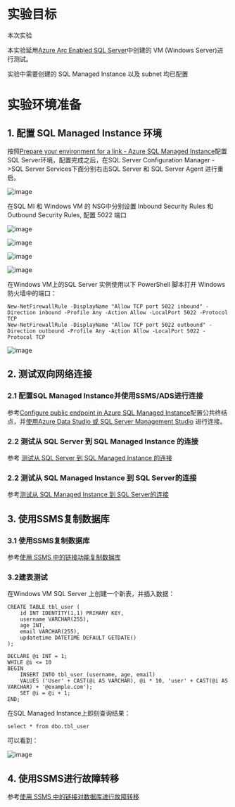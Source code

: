 # 实验目标

本次实验


本实验延用[Azure Arc Enabled SQL Server](https://github.com/ZuoXuangn/SQLdemo/blob/main/Azure%20Arc%20Enabled%20SQL%20Server.md)中创建的 VM (Windows Server)进行测试。

实验中需要创建的 SQL Managed Instance 以及 subnet 均已配置

# 实验环境准备

## 1. 配置 SQL Managed Instance 环境

按照[Prepare your environment for a link - Azure SQL Managed Instance](https://learn.microsoft.com/zh-cn/azure/azure-sql/managed-instance/managed-instance-link-preparation?view=azuresql)配置SQL Server环境，配置完成之后，在SQL Server Configuration Manager ->SQL Server Services下面分别右击SQL Server 和 SQL Server Agent 进行重启。

![image](https://user-images.githubusercontent.com/34478391/226514357-87fe2732-37f8-4974-9670-3f0074b2497d.png)

在SQL MI 和 Windows VM 的 NSG中分别设置 Inbound Security Rules 和 Outbound Security Rules, 配置 5022 端口

![image](https://user-images.githubusercontent.com/34478391/226515349-31e46a58-42c0-4a91-89ce-68767d83384c.png)

![image](https://user-images.githubusercontent.com/34478391/226525292-1a409c7d-4344-46a1-bbe2-5f3710b0489a.png)

![image](https://user-images.githubusercontent.com/34478391/226525543-c6c5b12a-d119-4392-b64c-d1265fc18f51.png)

![image](https://user-images.githubusercontent.com/34478391/226525638-0c7f255b-2fde-48ec-912e-1d2acc0ccb79.png)

在Windows VM上的SQL Server 实例使用以下 PowerShell 脚本打开 Windows 防火墙中的端口：
```
New-NetFirewallRule -DisplayName "Allow TCP port 5022 inbound" -Direction inbound -Profile Any -Action Allow -LocalPort 5022 -Protocol TCP
New-NetFirewallRule -DisplayName "Allow TCP port 5022 outbound" -Direction outbound -Profile Any -Action Allow -LocalPort 5022 -Protocol TCP
```

![image](https://user-images.githubusercontent.com/34478391/226526081-138a741f-34cc-4d1a-ad01-b1392266d2eb.png)

## 2. 测试双向网络连接
### 2.1 配置SQL Managed Instance并使用SSMS/ADS进行连接

参考[Configure public endpoint in Azure SQL Managed Instance](https://learn.microsoft.com/zh-cn/azure/azure-sql/managed-instance/public-endpoint-configure?view=azuresql)配置公共终结点，并[使用Azure Data Studio 或 SQL Server Management Studio](https://learn.microsoft.com/zh-cn/sql/ssms/quickstarts/ssms-connect-query-azure-sql?view=sql-server-ver16) 进行连接。

### 2.2 测试从 SQL Server 到 SQL Managed Instance 的连接
参考 [测试从 SQL Server 到 SQL Managed Instance 的连接](https://learn.microsoft.com/zh-cn/azure/azure-sql/managed-instance/managed-instance-link-preparation?view=azuresql#test-the-connection-from-sql-server-to-sql-managed-instance)

### 2.2 测试从 SQL Managed Instance 到 SQL Server的连接

参考[测试从 SQL Managed Instance 到 SQL Server的连接](https://learn.microsoft.com/zh-cn/azure/azure-sql/managed-instance/managed-instance-link-preparation?view=azuresql#test-the-connection-from-sql-managed-instance-to-sql-server)

## 3. 使用SSMS复制数据库

### 3.1 使用SSMS复制数据库

参考[使用 SSMS 中的链接功能复制数据库](https://learn.microsoft.com/zh-cn/azure/azure-sql/managed-instance/managed-instance-link-use-ssms-to-replicate-database?view=azuresql)


### 3.2建表测试

在Windows VM SQL Server 上创建一个新表，并插入数据：
```
CREATE TABLE tbl_user (
    id INT IDENTITY(1,1) PRIMARY KEY,
    username VARCHAR(255),
    age INT,
    email VARCHAR(255),
    updatetime DATETIME DEFAULT GETDATE()
);
```

```
DECLARE @i INT = 1;
WHILE @i <= 10
BEGIN
    INSERT INTO tbl_user (username, age, email)
    VALUES ('User' + CAST(@i AS VARCHAR), @i * 10, 'user' + CAST(@i AS VARCHAR) + '@example.com');
    SET @i = @i + 1;
END;
```
在SQL Managed Instance上即刻查询结果：

```
select * from dbo.tbl_user
```
可以看到：

![image](https://user-images.githubusercontent.com/34478391/226543151-a8ffaf7d-af48-4b6d-b4bd-24bf04a7a6a3.png)


## 4. 使用SSMS进行故障转移

参考[使用 SSMS 中的链接对数据库进行故障转移](https://learn.microsoft.com/zh-cn/azure/azure-sql/managed-instance/managed-instance-link-use-ssms-to-failover-database?view=azuresql#fail-over-a-database)
